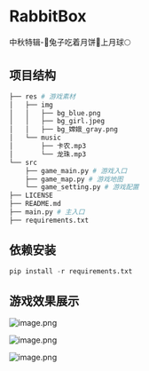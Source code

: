 # RabbitBox
中秋特辑-🐰兔子吃着月饼🥮上月球🌕


## 项目结构
```bash
├── res # 游戏素材
│   ├── img
│   │   ├── bg_blue.png
│   │   ├── bg_girl.jpeg
│   │   ├── bg_嫦娥_gray.png
│   └── music
│       ├── 卡农.mp3
│       └── 龙珠.mp3
└── src
    ├── game_main.py # 游戏入口
    ├── game_map.py # 游戏地图
    └── game_setting.py # 游戏配置
├── LICENSE
├── README.md
├── main.py # 主入口
├── requirements.txt
```

## 依赖安装
```python
pip install -r requirements.txt
```

## 游戏效果展示

![image.png](https://p3-juejin.byteimg.com/tos-cn-i-k3u1fbpfcp/33354de14f954114b4df152c11d06341~tplv-k3u1fbpfcp-jj-mark:0:0:0:0:q75.image#?w=1664&h=1720&s=1327492&e=png&a=1&b=011421)


![image.png](https://p9-juejin.byteimg.com/tos-cn-i-k3u1fbpfcp/31c472e72522458488bb8393194124df~tplv-k3u1fbpfcp-jj-mark:0:0:0:0:q75.image#?w=1664&h=1720&s=1387088&e=png&a=1&b=011421)



![image.png](https://p3-juejin.byteimg.com/tos-cn-i-k3u1fbpfcp/bd3b4539e0a04e908fc2b04714d5b6b3~tplv-k3u1fbpfcp-jj-mark:0:0:0:0:q75.image#?w=1664&h=1720&s=1283360&e=png&a=1&b=011421)